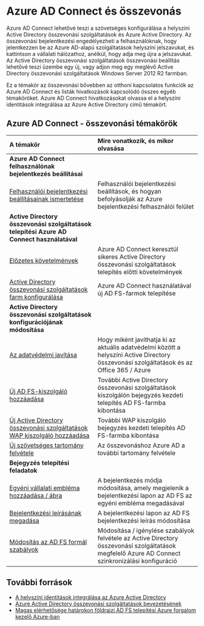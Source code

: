 <properties
    pageTitle="Azure AD Connect és összevonási |} Microsoft Azure"
    description="Ezen az oldalon az a központi hely, az Active Directory összevonási szolgáltatások műveletekkel Azure AD Connect használatával kapcsolatos összes dokumentáció"
    services="active-directory"
    documentationCenter=""
    authors="anandyadavmsft"
    manager="femila"
    editor=""/>

<tags
    ms.service="active-directory"
    ms.workload="identity"
    ms.tgt_pltfrm="na"
    ms.devlang="na"
    ms.topic="article"
    ms.date="10/03/2016"
    ms.author="anandy"/>


# <a name="azure-ad-connect-and-federation"></a>Azure AD Connect és összevonás

Azure AD Connect lehetővé teszi a szövetséges konfigurálása a helyszíni Active Directory összevonási szolgáltatások és Azure Active Directory. Az összevonási bejelentkezési engedélyezheti a felhasználóknak, hogy jelentkezzen be az Azure AD-alapú szolgáltatások helyszíni jelszavukat, és kattintson a vállalati hálózathoz, anélkül, hogy adja meg újra a jelszavukat. Az Active Directory összevonási szolgáltatások összevonási beállítás lehetővé teszi üzembe egy új, vagy adjon meg egy meglévő Active Directory összevonási szolgáltatások Windows Server 2012 R2 farmban.

Ez a témakör az összevonási bővebben az otthoni kapcsolatos funkciók az Azure AD Connect és listák hivatkozások kapcsolódó összes egyéb témaköröket. Azure AD Connect hivatkozásokat olvassa el a helyszíni identitások integrálása az Azure Active Directory című témakört.

## <a name="azure-ad-connect---federation-topics"></a>Azure AD Connect - összevonási témakörök

| A témakör | Mire vonatkozik, és mikor olvasása |
|:------|:-----------|
| **Azure AD Connect felhasználónak bejelentkezés beállításai** ||
| [Felhasználói bejelentkezési beállításainak ismertetése](active-directory-aadconnect-user-signin.md) | Felhasználói bejelentkezési beállítások, és hogyan befolyásolják az Azure bejelentkezési felhasználói felület |
| **Active Directory összevonási szolgáltatások telepítési Azure AD Connect használatával**||
| [Előzetes követelmények](active-directory-aadconnect-get-started-custom.md#ad-fs-configuration-pre-requisites) | Azure AD Connect keresztül sikeres Active Directory összevonási szolgáltatások telepítés előtti követelmények|
| [Active Directory összevonási szolgáltatások farm konfigurálása](active-directory-aadconnect-get-started-custom.md#configuring-federation-with-ad-fs) | Azure AD Connect használatával új AD FS-farmok telepítése |
| **Active Directory összevonási szolgáltatások konfigurációjának módosítása** | |
| [Az adatvédelmi javítása](active-directory-aadconnect-federation-management.md#reparing-the-trust) | Hogy miként javíthatja ki az aktuális adatvédelmi között a helyszíni Active Directory összevonási szolgáltatások és az Office 365 / Azure |
| [Új AD FS-kiszolgáló hozzáadása](active-directory-aadconnect-federation-management.md#adding-a-new-ad-fs-server) | További Active Directory összevonási szolgáltatások kiszolgálón bejegyzés kezdeti telepítés AD FS-farmba kibontása |
| [Új Active Directory összevonási szolgáltatások WAP kiszolgáló hozzáadása](active-directory-aadconnect-federation-management.md#adding-a-new-wap-server) | További WAP kiszolgáló bejegyzés kezdeti telepítés AD FS-farmba kibontása |
| [Új szövetséges tartomány felvétele](active-directory-aadconnect-federation-management.md#add-a-new-federated-domain) | Az összevonáshoz Azure AD a további tartomány felvétele |
|**Bejegyzés telepítési feladatok**||
| [Egyéni vállalati embléma hozzáadása / ábra](active-directory-aadconnect-federation-management.md#add-custom-company-logo-or-illustration)| A bejelentkezés módja módosítása, amely megjelenik a bejelentkezési lapon az AD FS az egyéni embléma megadásával |
| [Bejelentkezési leírásának megadása](active-directory-aadconnect-federation-management.md#add-sign-in-description) | A bejelentkezési lapon az AD FS bejelentkezési leírás módosítása | 
| [Módosítás az AD FS formál szabályok](active-directory-aadconnect-federation-management.md#modifying-ad-fs-claim-rules) | Módosítása / igénylése szabályok felvétele az Active Directory összevonási szolgáltatások megfelelő Azure AD Connect szinkronizálási konfiguráció |


## <a name="additional-resources"></a>További források

* [A helyszíni identitások integrálása az Azure Active Directory](active-directory-aadconnect.md)
* [Azure Active Directory összevonási szolgáltatások bevezetésének](active-directory-aadconnect-azure-adfs.md)
* [Magas elérhetősége határokon földrajzi AD FS telepítési Azure forgalom kezelő Azure-ban](active-directory-adfs-in-azure-with-azure-traffic-manager.md)


